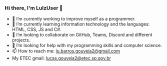 ### Hi there, I'm LulzUser 👋

- 🔭 I’m currently working to improve myself as a programmer.
- 🌱 I’m currently learning information technology and the languages: HTML, CSS, JS and C#.
- 👯 I’m looking to collaborate on GitHub, Teams, Discord and different projects.
- 🤔 I’m looking for help with my programming skills and computer science.
- 📫 How to reach me: lu.barros.gouveia2@gmail.com
- My ETEC gmail: lucas.gouveia2@etec.sp.gov.br
